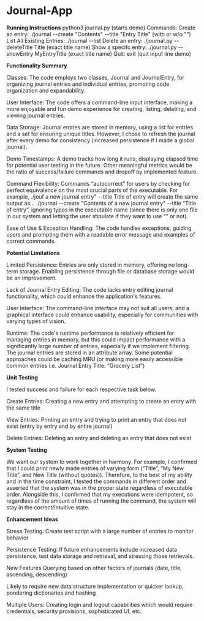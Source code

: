 # Journal-App

**Running Instructions**
python3 journal.py (starts demo) Commands:
Create an entry: ./journal --create "Contents" --title "Entry Title" (with or w/o "") List All Existing Entries: ./journal --list
Delete an entry: ./journal.py --deleteTitle Title (exact title name)
Show a specifc entry: ./journal.py --showEntry MyEntryTitle (exact title name) Quit: exit (quit input line demo)

**Functionality Summary**

Classes: The code employs two classes, Journal and JournalEntry, for organizing journal
entries and individual entries, promoting code organization and expandability.

User Interface: The code offers a command-line input interface, making a more
enjoyable and fun demo experience for creating, listing, deleting, and viewing journal
entries.

Data Storage: Journal entries are stored in memory, using a list for entries and a set for
ensuring unique titles. However, I chose to refresh the journal after every demo for
consistency (increased persistence if I made a global journal).

Demo Timestamps: A demo tracks how long it runs, displaying elapsed time for
potential user testing in the future. Other meaningful metrics would be the ratio of
success/failure commands and dropoff by implemented feature.

Command Flexibility: 
Commands “autocorrect” for users by checking for perfect
equivalence on the most crucial parts of the executable. For example, ./jouf a new journal entry" --title Title of entry
will create the same output as...
./journal --create "Contents of a new journal entry" --title “Title of entry”,
ignoring typos in the executable name (since there is only one file in our system and
letting the user stipulate if they want to use “” or not).

Ease of Use & Exception Handling: The code handles exceptions, guiding users and
prompting them with a readable error message and examples of correct commands.

**Potential Limitations**

Limited Persistence: Entries are only stored in memory, offering no long-term storage.
  Enabling persistence through file or database storage would be an improvement.
  
Lack of Journal Entry Editing: The code lacks entry editing journal functionality,
which could enhance the application's features.

User Interface: The command-line interface may not suit all users, and a graphical interface could enhance usability, especially for communities with varying types of vision.

Runtime: The code's runtime performance is relatively efficient for managing entries in memory, but this could impact performance with a significantly large number of entries, especially if we implement filtering. The journal entries are stored in an attribute array. Some potential approaches could be caching MRU (or making more easily accessible common entries i.e. Journal Entry Title: “Grocery List”)

**Unit Testing**

I tested success and failure for each respective task below.

Create Entries: Creating a new entry and attempting to create an entry with the same title

View Entries: Printing an entry and trying to print an entry that does not exist (entry by
entry and by entire journal)

Delete Entries: Deleting an entry and deleting an entry that does not exist

**System Testing**

We want our system to work together in harmony. For example, I confirmed that I could print newly made entries of varying form (“Title”, “My New Title”, and New Title (without quotes)). Therefore, to the best of my ability and in the time constraint, I tested the commands in different order and asserted that the system was in the proper state regardless of executable order.
Alongside this, I confirmed that my executions were idempotent, so regardless of the amount of times of running the command, the system will stay in the correct/intuitive state.

**Enhancement Ideas**

Stress Testing: Create test script with a large number of entries to monitor behavior

Persistence Testing: If future enhancements include increased data persistence, test data
storage and retrieval, and stressing those retrievals.

New Features
  Querying based on other factors of journals (date, title, ascending, descending)
  
Likely to require new data structure implementation or quicker lookup, pondering dictionaries and hashing 

Multiple Users: Creating login and logout capabilities which would require credentials, security provisions, sophisticated UI, etc.
